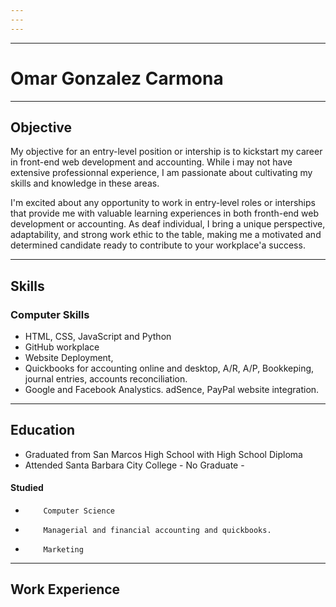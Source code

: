 ```yaml
---
---
---
```

---

# Omar Gonzalez Carmona

---

## Objective

   My objective for an entry-level position or intership is to kickstart my career in front-end
   web development and accounting. While i may not have extensive professionnal experience,
   I am passionate about cultivating my skills and knowledge in these areas.


   I'm excited about any opportunity to work in entry-level roles or interships that provide
   me with valuable learning experiences in both fronth-end web development or accounting. As
   deaf individual, I bring a unique perspective, adaptability, and strong work ethic to the
   table, making me a motivated and determined candidate ready to contribute to your workplace'a success.

---

## Skills

### Computer Skills
*	HTML, CSS, JavaScript and Python
*	GitHub workplace
*	Website Deployment, 
*	Quickbooks for accounting online and desktop, A/R, A/P, Bookkeping, journal entries, accounts reconciliation.
*	Google and Facebook Analystics. adSence, PayPal website integration.

---

## Education
*	Graduated from San Marcos High School with High School Diploma
*	Attended Santa Barbara City College - No Graduate - 
####		Studied
*		  Computer Science
*		  Managerial and financial accounting and quickbooks.
*		  Marketing 

---

## Work Experience
